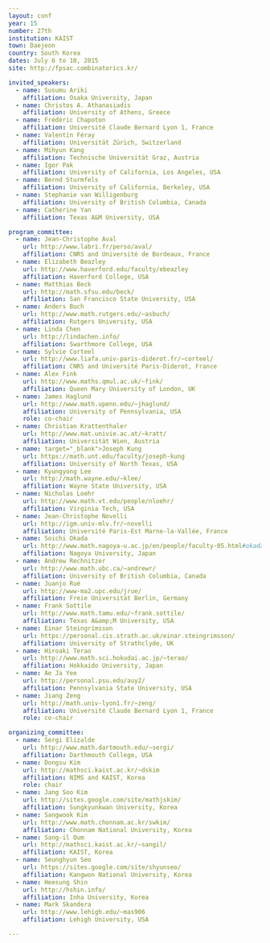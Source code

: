 ```yaml
---
layout: conf
year: 15
number: 27th
institution: KAIST
town: Daejeon
country: South Korea
dates: July 6 to 10, 2015
site: http://fpsac.combinatorics.kr/

invited_speakers:
  - name: Susumu Ariki
    affiliation: Osaka University, Japan
  - name: Christos A. Athanasiadis
    affiliation: University of Athens, Greece
  - name: Frédéric Chapoton
    affiliation: Université Claude Bernard Lyon 1, France
  - name: Valentin Féray
    affiliation: Universität Zürich, Switzerland
  - name: Mihyun Kang
    affiliation: Technische Universität Graz, Austria
  - name: Igor Pak
    affiliation: University of California, Los Angeles, USA
  - name: Bernd Sturmfels
    affiliation: University of California, Berkeley, USA
  - name: Stephanie van Willigenburg
    affiliation: University of British Columbia, Canada
  - name: Catherine Yan
    affiliation: Texas A&M University, USA

program_committee:
  - name: Jean-Christophe Aval
    url: http://www.labri.fr/perso/aval/
    affiliation: CNRS and Université de Bordeaux, France
  - name: Elizabeth Beazley
    url: http://www.haverford.edu/faculty/ebeazley
    affiliation: Haverford College, USA
  - name: Matthias Beck
    url: http://math.sfsu.edu/beck/
    affiliation: San Francisco State University, USA
  - name: Anders Buch
    url: http://www.math.rutgers.edu/~asbuch/
    affiliation: Rutgers University, USA
  - name: Linda Chen
    url: http://lindachen.info/
    affiliation: Swarthmore College, USA
  - name: Sylvie Corteel
    url: http://www.liafa.univ-paris-diderot.fr/~corteel/
    affiliation: CNRS and Université Paris-Diderot, France
  - name: Alex Fink
    url: http://www.maths.qmul.ac.uk/~fink/
    affiliation: Queen Mary University of London, UK
  - name: James Haglund
    url: http://www.math.upenn.edu/~jhaglund/
    affiliation: University of Pennsylvania, USA
    role: co-chair
  - name: Christian Krattenthaler
    url: http://www.mat.univie.ac.at/~kratt/
    affiliation: Universität Wien, Austria
  - name: target="_blank">Joseph Kung
    url: https://math.unt.edu/faculty/joseph-kung
    affiliation: University of North Texas, USA
  - name: Kyungyong Lee
    url: http://math.wayne.edu/~klee/
    affiliation: Wayne State University, USA
  - name: Nicholas Loehr
    url: http://www.math.vt.edu/people/nloehr/
    affiliation: Virginia Tech, USA
  - name: Jean-Christophe Novelli
    url: http://igm.univ-mlv.fr/~novelli
    affiliation: Université Paris-Est Marne-la-Vallée, France
  - name: Soichi Okada
    url: http://www.math.nagoya-u.ac.jp/en/people/faculty-05.html#okada
    affiliation: Nagoya University, Japan
  - name: Andrew Rechnitzer
    url: http://www.math.ubc.ca/~andrewr/
    affiliation: University of British Columbia, Canada
  - name: Juanjo Rué
    url: http://www-ma2.upc.edu/jrue/
    affiliation: Freie Universität Berlin, Germany
  - name: Frank Sottile
    url: http://www.math.tamu.edu/~frank.sottile/
    affiliation: Texas A&amp;M University, USA
  - name: Einar Steingrímsson
    url: https://personal.cis.strath.ac.uk/einar.steingrimsson/
    affiliation: University of Strathclyde, UK
  - name: Hiroaki Terao
    url: http://www.math.sci.hokudai.ac.jp/~terao/
    affiliation: Hokkaido University, Japan
  - name: Ae Ja Yee
    url: http://personal.psu.edu/auy2/
    affiliation: Pennsylvania State University, USA
  - name: Jiang Zeng
    url: http://math.univ-lyon1.fr/~zeng/
    affiliation: Université Claude Bernard Lyon 1, France
    role: co-chair

organizing_committee:
  - name: Sergi Elizalde
    url: http://www.math.dartmouth.edu/~sergi/
    affiliation: Darthmouth College, USA
  - name: Dongsu Kim
    url: http://mathsci.kaist.ac.kr/~dskim
    affiliation: NIMS and KAIST, Korea
    role: chair
  - name: Jang Soo Kim
    url: http://sites.google.com/site/mathjskim/
    affiliation: Sungkyunkwan University, Korea
  - name: Sangwook Kim
    url: http://www.math.chonnam.ac.kr/swkim/
    affiliation: Chonnam National University, Korea
  - name: Sang-il Oum
    url: http://mathsci.kaist.ac.kr/~sangil/
    affiliation: KAIST, Korea
  - name: Seunghyun Seo
    url: https://sites.google.com/site/shyunseo/
    affiliation: Kangwon National University, Korea
  - name: Heesung Shin
    url: http://hshin.info/
    affiliation: Inha University, Korea
  - name: Mark Skandera
    url: http://www.lehigh.edu/~mas906
    affiliation: Lehigh University, USA

---
```

